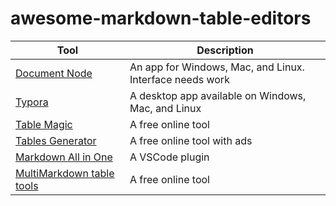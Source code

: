 ﻿# awesome-markdown-table-editors

| Tool                                                                                                  | Description                                              |
| ----------------------------------------------------------------------------------------------------- | -------------------------------------------------------- |
| [Document Node](https://console.documentnode.io/)                                                     | An app for Windows, Mac, and Linux. Interface needs work |
| [Typora](https://typora.io/#)                                                                         | A desktop app available on Windows, Mac, and Linux       |
| [Table Magic](https://stevecat.net/table-magic/#)                                                     | A free online tool                                       |
| [Tables Generator](http://www.tablesgenerator.com/markdown_tables)                                    | A free online tool with ads                              |
| [Markdown All in One](https://marketplace.visualstudio.com/items?itemName=yzhang.markdown-all-in-one) | A VSCode plugin                                          |
| [MultiMarkdown table tools](https://felisdiligens.github.io/md-table-tools/demo/)                     | A free online tool                                       |
